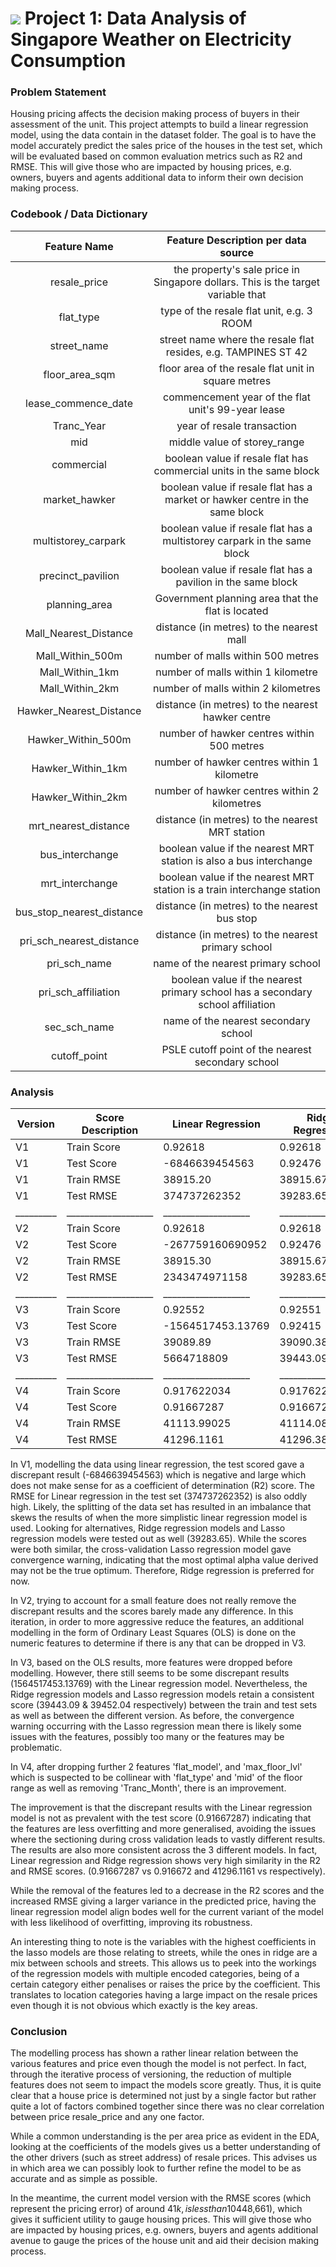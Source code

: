 # ![](https://ga-dash.s3.amazonaws.com/production/assets/logo-9f88ae6c9c3871690e33280fcf557f33.png) Project 1: Data Analysis of Singapore Weather on Electricity Consumption

### Problem Statement
Housing pricing affects the decision making process of buyers in their assessment of the unit. This project attempts to build a linear regression model, using the data contain in the dataset folder. The goal is to have the model accurately predict the sales price of the houses in the test set, which will be evaluated based on common evaluation metrics such as R2 and RMSE.
This will give those who are impacted by housing prices, e.g. owners, buyers and agents additional data to inform their own decision making process. 

### Codebook / Data Dictionary
|        Feature Name       |                        Feature Description per data source                        |
|:-------------------------:|:---------------------------------------------------------------------------------:|
| resale_price              |  the property's sale price in Singapore dollars. This is the target variable that |
| flat_type                 |  type of the resale flat unit, e.g.   3 ROOM                                      |
| street_name               |  street name where the resale flat   resides, e.g. TAMPINES ST 42                 |
| floor_area_sqm            |  floor area of the resale flat unit   in square metres                            |
| lease_commence_date       |  commencement year of the flat   unit's 99-year lease                             |
| Tranc_Year                |  year of resale transaction                                                       |
| mid                       |  middle value of storey_range                                                     |
| commercial                |  boolean value if resale flat has   commercial units in the same block            |
| market_hawker             |  boolean value if resale flat has a   market or hawker centre in the same block   |
| multistorey_carpark       |  boolean value if resale flat has a   multistorey carpark in the same block       |
| precinct_pavilion         |  boolean value if resale flat has a   pavilion in the same block                  |
| planning_area             |  Government planning area that the   flat is located                              |
| Mall_Nearest_Distance     |  distance (in metres) to the   nearest mall                                       |
| Mall_Within_500m          |  number of malls within 500 metres                                                |
| Mall_Within_1km           |  number of malls within 1 kilometre                                               |
| Mall_Within_2km           |  number of malls within 2   kilometres                                            |
| Hawker_Nearest_Distance   |  distance (in metres) to the   nearest hawker centre                              |
| Hawker_Within_500m        |  number of hawker centres within   500 metres                                     |
| Hawker_Within_1km         |  number of hawker centres within 1   kilometre                                    |
| Hawker_Within_2km         |  number of hawker centres within 2   kilometres                                   |
| mrt_nearest_distance      |  distance (in metres) to the   nearest MRT station                                |
| bus_interchange           |  boolean value if the nearest MRT   station is also a bus interchange             |
| mrt_interchange           |  boolean value if the nearest MRT   station is a train interchange station        |
| bus_stop_nearest_distance |  distance (in metres) to the   nearest bus stop                                   |
| pri_sch_nearest_distance  |  distance (in metres) to the   nearest primary school                             |
| pri_sch_name              |  name of the nearest primary school                                               |
| pri_sch_affiliation       |  boolean value if the nearest   primary school has a secondary school affiliation |
| sec_sch_name              |  name of the nearest secondary   school                                           |
| cutoff_point              |  PSLE cutoff point of the nearest   secondary school                              |

### Analysis 
| Version | Score Description | Linear Regression | Ridge Regression | Lasso Regression |
|---------|-------------------|-------------------|------------------|------------------|
| V1      | Train Score       | 0.92618           | 0.92618          | 0.92615          |
| V1      | Test Score        | -6846639454563    | 0.92476          | 0.92473          |
| V1      | Train RMSE        | 38915.20          | 38915.67         | 38922.83         |
| V1      | Test RMSE         | 374737262352      | 39283.65         | 39291.22         |
|_________|___________________|___________________|__________________|__________________|
| V2      | Train Score       | 0.92618           | 0.92618          | 0.92615          |
| V2      | Test Score        | -267759160690952  | 0.92476          | 0.92473          |
| V2      | Train RMSE        | 38915.30          | 38915.67         | 38922.92         |
| V2      | Test RMSE         | 2343474971158     | 39283.65         | 39291.33         |
|_________|___________________|___________________|__________________|__________________|
| V3      | Train Score       | 0.92552           | 0.92551          | 0.92411          |
| V3      | Test Score        | -1564517453.13769 | 0.92415          | 0.92446          |
| V3      | Train RMSE        | 39089.89          | 39090.38         | 39097.75         |
| V3      | Test RMSE         | 5664718809        | 39443.09         | 39452.04         |
|_________|___________________|___________________|__________________|__________________|
| V4      | Train Score       | 0.917622034       | 0.917622         | 0.91758          |
| V4      | Test Score        | 0.91667287        | 0.916672         | 0.916558         |
| V4      | Train RMSE        | 41113.99025       | 41114.08         | 41124.49         |
| V4      | Test RMSE         | 41296.1161        | 41296.38         | 41324.48         |


In V1, modelling the data using linear regression, the test scored gave a discrepant result (-6846639454563) which is negative and large which does not make sense for as a coefficient of determination (R2) score. The RMSE for Linear regression in the test set (374737262352) is also oddly high. Likely, the splitting of the data set has resulted in an imbalance that skews the results of when the more simplistic linear regression model is used. Looking for alternatives, Ridge regression models and Lasso regression models were tested out as well (39283.65). While the scores were both similar, the cross-validation Lasso regression model gave convergence warning, indicating that the most optimal alpha value derived may not be the true optimum. Therefore, Ridge regression is preferred for now.

In V2, trying to account for a small feature does not really remove the discrepant results and the scores barely made any difference. In this iteration, in order to more aggressive reduce the features, an additional modelling in the form of Ordinary Least Squares (OLS) is done on the numeric features to determine if there is any that can be dropped in V3.

In V3, based on the OLS results, more features were dropped before modelling. However, there still seems to be some discrepant results (1564517453.13769) with the Linear regression model. Nevertheless, the Ridge regression models and Lasso regression models retain a consistent score (39443.09 & 39452.04 respectively) between the train and test sets as well as between the different version. As before, the convergence warning occurring with the Lasso regression mean there is likely some issues with the features, possibly too many or the features may be problematic.

In V4, after dropping further 2 features 'flat_model', and 'max_floor_lvl' which is suspected to be collinear with 'flat_type' and 'mid' of the floor range as well as removing 'Tranc_Month', there is an improvement.

The improvement is that the discrepant results with the Linear regression model is not as prevalent with the test score (0.91667287) indicating that the features are less overfitting and more generalised, avoiding the issues where the sectioning during cross validation leads to vastly different results. The results are also more consistent across the 3 different models. In fact, Linear regression and Ridge regression shows very high similarity in the R2 and RMSE scores. (0.91667287 vs 0.916672 and 41296.1161 vs respectively).

While the removal of the features led to a decrease in the R2 scores and the increased RMSE giving a larger variance in the predicted price, having the linear regression model align bodes well for the current variant of the model with less likelihood of overfitting, improving its robustness.

An interesting thing to note is the variables with the highest coefficients in the lasso models are those relating to streets, while the ones in ridge are a mix between schools and streets. This allows us to peek into the workings of the regression models with multiple encoded categories, being of a certain category either penalises or raises the price by the coefficient. This translates to location categories having a large impact on the resale prices even though it is not obvious which exactly is the key areas.


### Conclusion
The modelling process has shown a rather linear relation between the various features and price even though the model is not perfect. In fact, through the iterative process of versioning, the reduction of multiple features does not seem to impact the models score greatly. Thus, it is quite clear that a house price is determined not just by a single factor but rather quite a lot of factors combined together since there was no clear correlation between price resale_price and any one factor. 

While a common understanding is the per area price as evident in the EDA, looking at the coefficients of the models gives us a better understanding of the other drivers (such as street address) of resale prices. This advises us in which area we can possibly look to further refine the model to be as accurate and as simple as possible.

In the meantime, the current model version with the RMSE scores (which represent the pricing error) of around $41k, is less than 10% of the average resale price (\\$448,661), which gives it sufficient utility to gauge housing prices. This will give those who are impacted by housing prices, e.g. owners, buyers and agents additional avenue to gauge the prices of the house unit and aid their decision making process. 
